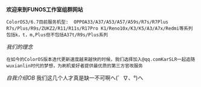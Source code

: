 **欢迎来到FUNOS工作室组群网站**

``ColorOS3/6.7目前服务机型: 
OPPOA33/A37/A53/A57/A59s/R7s/R7Plus
R7s/Plus/R9s/ZUKZ2/R11/R11s/R17Pro
K1/Reno10x/K3/K5/A3/A7x/Redmi等系列
包括k，t，m,Plus但不包括A37t/R9s/Plus系列``

*我们的理念*

``在如今的ColorOS版本迭代更新速度越来越快的时候，我们选择加入@qq.comKarSLR一起追随wuxianlin时代的梦想，为刷机爱好者提供最优质的第三方官改服务``

*自我介绍OB*
我们这几个人才真是缺一不可啊へ(゜∇、°)へ


